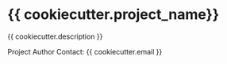 # {{ cookiecutter.project_name}}

{{ cookiecutter.description }}

Project Author Contact: {{ cookiecutter.email }}